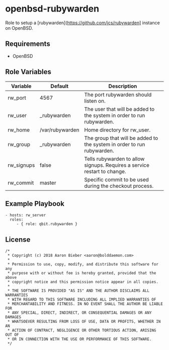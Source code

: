 openbsd-rubywarden
=========

Role to setup a [rubywarden](https://github.com/jcs/rubywarden] instance on OpenBSD.

Requirements
------------

- OpenBSD

Role Variables
--------------

| Variable | Default | Description |
|--------- | ------- | ----------- |
| rw_port  | 4567    | The port rubywarden should listen on. |
| rw_user  | _rubywarden | The user that will be added to the system in order to run rubywarden. |
| rw_home  | /var/rubywarden | Home directory for rw_user. |
| rw_group  | _rubywarden | The group that will be added to the system in order to run rubywarden. |
| rw_signups | false | Tells rubywarden to allow signups. Requires a service restart to change. |
| rw_commit | master | Specific commit to be used during the checkout process. |

Example Playbook
----------------

    - hosts: rw_server
      roles:
         - { role: qbit.rubywarden }

License
-------

```
/*
 * Copyright (c) 2018 Aaron Bieber <aaron@bolddaemon.com>
 *
 * Permission to use, copy, modify, and distribute this software for any
 * purpose with or without fee is hereby granted, provided that the above
 * copyright notice and this permission notice appear in all copies.
 *
 * THE SOFTWARE IS PROVIDED "AS IS" AND THE AUTHOR DISCLAIMS ALL WARRANTIES
 * WITH REGARD TO THIS SOFTWARE INCLUDING ALL IMPLIED WARRANTIES OF
 * MERCHANTABILITY AND FITNESS. IN NO EVENT SHALL THE AUTHOR BE LIABLE FOR
 * ANY SPECIAL, DIRECT, INDIRECT, OR CONSEQUENTIAL DAMAGES OR ANY DAMAGES
 * WHATSOEVER RESULTING FROM LOSS OF USE, DATA OR PROFITS, WHETHER IN AN
 * ACTION OF CONTRACT, NEGLIGENCE OR OTHER TORTIOUS ACTION, ARISING OUT OF
 * OR IN CONNECTION WITH THE USE OR PERFORMANCE OF THIS SOFTWARE.
 */
 ```
